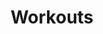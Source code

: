 ---
title: "Workouts"
draft: false
image : "images/gallery/workout/workout-7.JPG"
bg_image: "images/page-title.jpg"
category: "Keeping fit"
---